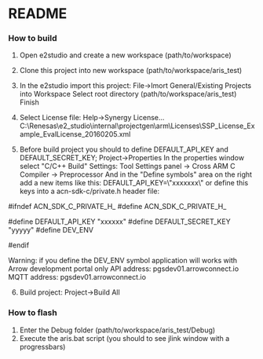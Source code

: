 # README #

### How to build ###

1. Open e2studio and create a new workspace (path/to/workspace)
2. Clone this project into new workspace (path/to/workspace/aris_test)
3. In the e2studio import this project:
  File->Imort
  General/Existing Projects into Workspace
  Select root directory (path/to/workspace/aris_test)
  Finish
4. Select License file:
  Help->Synergy License...
  C:\Renesas\e2_studio\internal\projectgen\arm\Licenses\SSP_License_Example_EvalLicense_20160205.xml

5. Before build project you should to define DEFAULT_API_KEY and DEFAULT_SECRET_KEY;
   Project->Properties
   In the properties window select "C/C++ Build" Settings:
   Tool Settings panel -> Cross ARM C Compiler -> Preprocessor
   And in the "Define symbols" area on the right add a new items like this:
   DEFAULT_API_KEY=\\\"xxxxxxx\\\"
   or define this keys into a acn-sdk-c/private.h header file:

#ifndef ACN_SDK_C_PRIVATE_H_
#define ACN_SDK_C_PRIVATE_H_

#define DEFAULT_API_KEY "xxxxxx"
#define DEFAULT_SECRET_KEY "yyyyy"
#define DEV_ENV

#endif

   Warning: if you define the DEV_ENV symbol application will works with Arrow development portal only
   API address: pgsdev01.arrowconnect.io
   MQTT address: pgsdev01.arrowconnect.io


6. Build project:
  Project->Build All

### How to flash ###

1. Enter the Debug folder (path/to/workspace/aris_test/Debug)
2. Execute the aris.bat script (you should to see jlink window with a progressbars)
